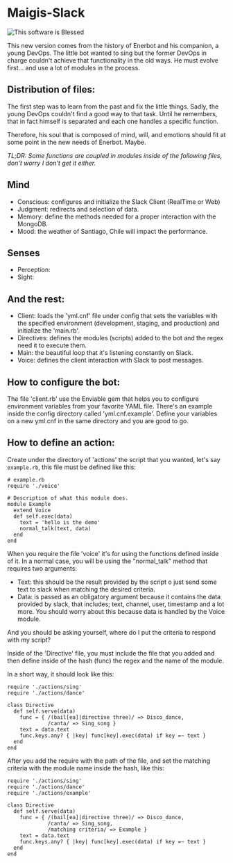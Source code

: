 Maigis-Slack
========
![This software is Blessed](https://img.shields.io/badge/blessed-100%25-770493.svg)

This new version comes from the history of Enerbot and his companion, a young DevOps. The little bot wanted to sing but the former DevOps in charge couldn't achieve that functionality in the old ways. He must evolve first... and use a lot of modules in the process.

Distribution of files:
---
The first step was to learn from the past and fix the little things. Sadly, the young DevOps couldn't find a good way to that task. Until he remembers, that in fact himself is separated and each one handles a specific function. 

Therefore, his soul that is composed of mind, will, and emotions should fit at some point in the new needs of Enerbot. Maybe.

*TL;DR: Some functions are coupled in modules inside of the following files, don't worry I don't get it either.*

Mind
---------
- Conscious: configures and initialize the Slack Client (RealTime or Web)
- Judgment: redirects and selection of data.
- Memory: define the methods needed for a proper interaction with the MongoDB.
- Mood: the weather of Santiago, Chile will impact the performance.

Senses
---------

- Perception:
- Sight:

And the rest:
---------

- Client: loads the 'yml.cnf' file under config that sets the variables with the specified environment (development, staging, and production) and initialize the 'main.rb'.
- Directives: defines the modules (scripts) added to the bot and the regex need it to execute them.
- Main: the beautiful loop that it's listening constantly on Slack.
- Voice: defines the client interaction with Slack to post messages.

How to configure the bot:
---------

The file 'client.rb' use the Enviable gem that helps you to configure environment variables from your favorite YAML file. There's an example inside the config directory called 'yml.cnf.example'. Define your variables on a new yml.cnf in the same directory and you are good to go.

How to define an action:
---------

Create under the directory of 'actions' the script that you wanted, let's say `example.rb`, this file must be defined like this:

```
# example.rb
require './voice'

# Description of what this module does.
module Example
  extend Voice
  def self.exec(data)
    text = 'hello is the demo'
    normal_talk(text, data)
  end
end
```

When you require the file 'voice' it's for using the functions defined inside of it. In a normal case, you will be using the "normal_talk" method that requires two arguments:

- Text: this should be the result provided by the script o just send some text to slack when matching the desired criteria.
- Data: is passed as an obligatory argument because it contains the data provided by slack, that includes; text, channel, user, timestamp and a lot more. You should worry about this because data is handled by the Voice module.

And you should be asking yourself, where do I put the criteria to respond with my script?

Inside of the 'Directive' file, you must include the file that you added and then define inside of the hash (func) the regex and the name of the module.

In a short way, it should look like this:

```
require './actions/sing'
require './actions/dance'

class Directive
  def self.serve(data)
    func = { /(bail[ea]|directive three)/ => Disco_dance,
             /canta/ => Sing_song }
    text = data.text
    func.keys.any? { |key| func[key].exec(data) if key =~ text }
  end
end
```

After you add the require with the path of the file, and set the matching criteria with the module name inside the hash, like this:



```
require './actions/sing'
require './actions/dance'
require './actions/example'

class Directive
  def self.serve(data)
    func = { /(bail[ea]|directive three)/ => Disco_dance,
             /canta/ => Sing_song,
             /matching criteria/ => Example }
    text = data.text
    func.keys.any? { |key| func[key].exec(data) if key =~ text }
  end
end



```